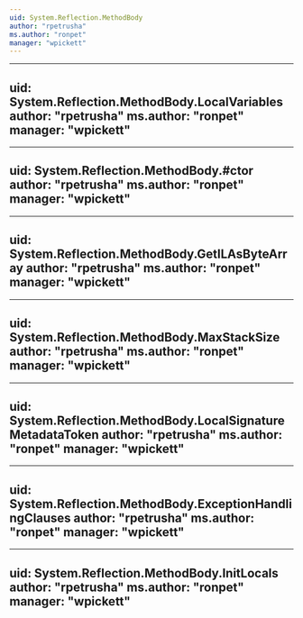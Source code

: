 ```yaml
---
uid: System.Reflection.MethodBody
author: "rpetrusha"
ms.author: "ronpet"
manager: "wpickett"
---
```


---
uid: System.Reflection.MethodBody.LocalVariables
author: "rpetrusha"
ms.author: "ronpet"
manager: "wpickett"
---

---
uid: System.Reflection.MethodBody.#ctor
author: "rpetrusha"
ms.author: "ronpet"
manager: "wpickett"
---

---
uid: System.Reflection.MethodBody.GetILAsByteArray
author: "rpetrusha"
ms.author: "ronpet"
manager: "wpickett"
---

---
uid: System.Reflection.MethodBody.MaxStackSize
author: "rpetrusha"
ms.author: "ronpet"
manager: "wpickett"
---

---
uid: System.Reflection.MethodBody.LocalSignatureMetadataToken
author: "rpetrusha"
ms.author: "ronpet"
manager: "wpickett"
---

---
uid: System.Reflection.MethodBody.ExceptionHandlingClauses
author: "rpetrusha"
ms.author: "ronpet"
manager: "wpickett"
---

---
uid: System.Reflection.MethodBody.InitLocals
author: "rpetrusha"
ms.author: "ronpet"
manager: "wpickett"
---
